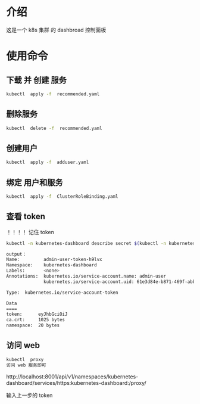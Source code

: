 # 介绍
这是一个 k8s 集群 的 dashbroad 控制面板
# 使用命令

## 下载 并 创建 服务 

```bash
kubectl  apply -f  recommended.yaml
```

## 删除服务
```bash
kubectl  delete -f  recommended.yaml
```

## 创建用户

```bash
kubectl  apply -f  adduser.yaml
```

## 绑定 用户和服务
```bash
kubectl  apply -f  ClusterRoleBinding.yaml
```

## 查看 token

！！！！ 记住 token
```bash 
kubectl -n kubernetes-dashboard describe secret $(kubectl -n kubernetes-dashboard get secret | sls admin-user | ForEach-Object { $_ -Split '\s+' } | Select -First 1)

output：
Name:         admin-user-token-h9lvx
Namespace:    kubernetes-dashboard
Labels:       <none>
Annotations:  kubernetes.io/service-account.name: admin-user
              kubernetes.io/service-account.uid: 61e3d84e-b871-469f-abb7-b50c8a325d76

Type:  kubernetes.io/service-account-token

Data
====
token:      eyJhbGciOiJ
ca.crt:     1025 bytes
namespace:  20 bytes

```



## 访问 web

```bash
kubectl  proxy
访问 web 服务即可
```

http://localhost:8001/api/v1/namespaces/kubernetes-dashboard/services/https:kubernetes-dashboard:/proxy/

输入上一步的 token

